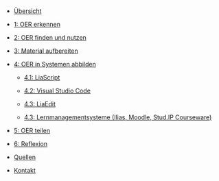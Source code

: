 <!-- docs/_sidebar.md -->

<br>

* [Übersicht](./)

* [1: OER erkennen](step1.md)

* [2: OER finden und nutzen](step2.md)

* [3: Material aufbereiten](step3.md)

* [4: OER in Systemen abbilden](step4.md)

   * [4.1: LiaScript](step4_1.md)

   * [4.2: Visual Studio Code](step4_2.md)

   * [4.3: LiaEdit](step4_3.md)
   
   * [4.3: Lernmanagementsysteme (Ilias, Moodle, Stud.IP Courseware)](step4_4.md)

* [5: OER teilen](step5.md)

* [6: Reflexion](step6.md)

* [Quellen](/licenses/sources.md)

* [Kontakt](/contact/index.md)

